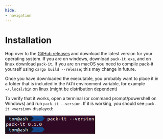 ```yaml
---
hide:
- navigation
---
```


# Installation

Hop over to the [GitHub releases](https://github.com/Tom-The-Geek/pack-it/releases) and download the latest version for your operating system.
If you are on windows, download `pack-it.exe`, and on linux download `pack-it`. If you are on macOS you need to compile pack-it yourself using `cargo build --release`; this may change in future.

Once you have downloaded the executable, you probably want to place it in a folder that is included in the `PATH` environment variable, for example `~/.local/bin` on linux (might be distribution dependent)

To verify that it works, open a terminal (or command prompt/powershell on Windows) and run `pack-it --version`. If it is working, you should see `pack-it <version>` displayed:

![Example](./images/installed.png)
